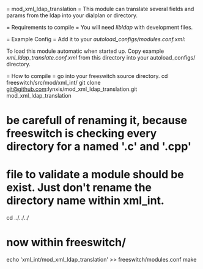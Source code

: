 = mod_xml_ldap_translation =
This module can translate several fields and params from the ldap into your dialplan or directory.

= Requirements to compile =
You will need *libldap* with development files.

= Example Config =
Add it to your *autoload_configs/modules.conf.xml*:
> <load module="mod_xml_ldap_translation"/>
To load this module automatic when started up.
Copy example *xml_ldap_translate.conf.xml* from this directory into your autoload_configs/ directory.

= How to compile =
go into your freeswitch source directory.
cd freeswitch/src/mod/xml_int/
git clone git@github.com:lynxis/mod_xml_ldap_translation.git mod_xml_ldap_translation
# be carefull of renaming it, because freeswitch is checking every directory for a named '.c' and '.cpp'
# file to validate a module should be exist. Just don't rename the directory name within xml_int.
cd ../../../
# now within freeswitch/
echo 'xml_int/mod_xml_ldap_translation' >> freeswitch/modules.conf
make

